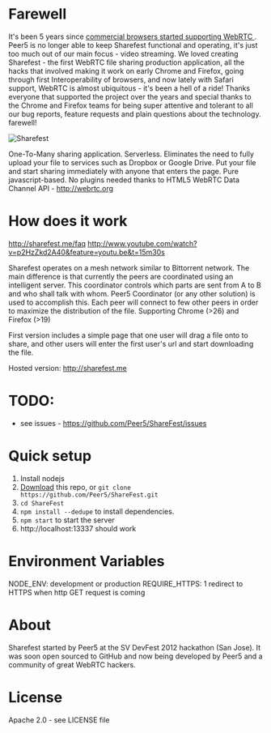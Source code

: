 # Farewell
It's been 5 years since [commercial browsers started supporting WebRTC ](<https://webrtc.org/blog/2012/11/07/see-you-on-the-web.html>). Peer5 is no longer able to keep Sharefest functional and operating, it's just too much out of our main focus - video streaming. We loved creating Sharefest - the first WebRTC file sharing production application, all the hacks that involved making it work on early Chrome and Firefox, going through first Interoperability of browsers, and now lately with Safari support, WebRTC is almost ubiquitous - it's been a hell of a ride! Thanks everyone that supported the project over the years and special thanks to the Chrome and Firefox teams for being super attentive and tolerant to all our bug reports, feature requests and plain questions about the technology. farewell!

![Sharefest](https://raw.github.com/Peer5/ShareFest/master/sharefest/public/img/logo.png)

One-To-Many sharing application. Serverless.
Eliminates the need to fully upload your file to services such as Dropbox or Google Drive.
Put your file and start sharing immediately with anyone that enters the page.
Pure javascript-based. No plugins needed thanks to HTML5 WebRTC Data Channel API - http://webrtc.org

How does it work
================
http://sharefest.me/faq
http://www.youtube.com/watch?v=p2HzZkd2A40&feature=youtu.be&t=15m30s

Sharefest operates on a mesh network similar to Bittorrent network.
The main difference is that currently the peers are coordinated using an intelligent server.
This coordinator controls which parts are sent from A to B and who shall talk with whom.
Peer5 Coordinator (or any other solution) is used to accomplish this.
Each peer will connect to few other peers in order to maximize the distribution of the file.
Supporting Chrome (>26) and Firefox (>19)

First version includes a simple page that one user will drag a file onto to
share, and other users will enter the first user's url and start downloading the file.

Hosted version: http://sharefest.me

TODO:
============
* see issues - https://github.com/Peer5/ShareFest/issues

Quick setup
==============
1. Install nodejs
2. [Download](https://github.com/Peer5/ShareFest/archive/master.zip) this repo, or `git clone https://github.com/Peer5/ShareFest.git`
3. `cd ShareFest`
4. `npm install --dedupe` to install dependencies.
5. `npm start` to start the server
6. http://localhost:13337 should work

Environment Variables
==============
NODE_ENV: development or production
REQUIRE_HTTPS: 1 redirect to HTTPS when http GET request is coming

About
==============
Sharefest started by Peer5 at the SV DevFest 2012 hackathon (San Jose).
It was soon open sourced to GitHub and now being developed by Peer5 and a community of great WebRTC hackers.

License
==============
Apache 2.0 - see LICENSE file
